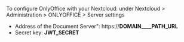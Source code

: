 To configure OnlyOffice with your Nextcloud:
under Nextcloud > Administration > ONLYOFFICE > Server settings

- Address of the Document Server": https://__DOMAIN____PATH_URL__
- Secret key: __JWT_SECRET__

